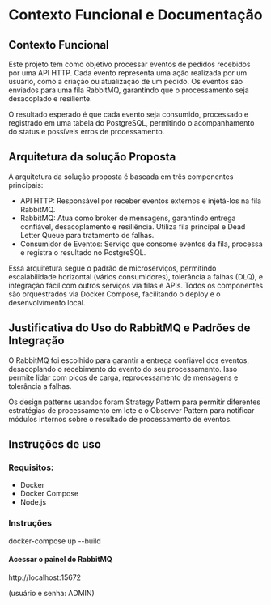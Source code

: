 # Contexto Funcional e Documentação

## Contexto Funcional

Este projeto tem como objetivo processar eventos de pedidos recebidos por uma API HTTP. Cada evento representa uma ação realizada por um usuário, como a criação ou atualização de um pedido. Os eventos são enviados para uma fila RabbitMQ, garantindo que o processamento seja desacoplado e resiliente.

O resultado esperado é que cada evento seja consumido, processado e registrado em uma tabela do PostgreSQL, permitindo o acompanhamento do status e possíveis erros de processamento.

## Arquitetura da solução Proposta

A arquitetura da solução proposta é baseada em três componentes principais:

- API HTTP: Responsável por receber eventos externos e injetá-los na fila RabbitMQ.
- RabbitMQ: Atua como broker de mensagens, garantindo entrega confiável, desacoplamento e resiliência. Utiliza fila principal e Dead Letter Queue para tratamento de falhas.
- Consumidor de Eventos: Serviço que consome eventos da fila, processa e registra o resultado no PostgreSQL.

Essa arquitetura segue o padrão de microserviços, permitindo escalabilidade horizontal (vários consumidores), tolerância a falhas (DLQ), e integração fácil com outros serviços via filas e APIs. Todos os componentes são orquestrados via Docker Compose, facilitando o deploy e o desenvolvimento local.

## Justificativa do Uso do RabbitMQ e Padrões de Integração

O RabbitMQ foi escolhido para garantir a entrega confiável dos eventos, desacoplando o recebimento do evento do seu processamento. Isso permite lidar com picos de carga, reprocessamento de mensagens e tolerância a falhas.

Os design patterns usandos foram Strategy Pattern para permitir diferentes estratégias de processamento em lote e o Observer Pattern para notificar módulos internos sobre o resultado de processamento de eventos.

## Instruções de uso

### Requisitos:
- Docker
- Docker Compose
- Node.js

### Instruções

docker-compose up --build

#### Acessar o painel do RabbitMQ
http://localhost:15672

(usuário e senha: ADMIN)
